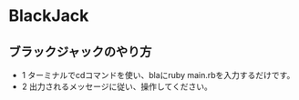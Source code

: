 # BlackJack

## ブラックジャックのやり方
-  1 ターミナルでcdコマンドを使い、blaにruby main.rbを入力するだけです。
-  2 出力されるメッセージに従い、操作してください。
